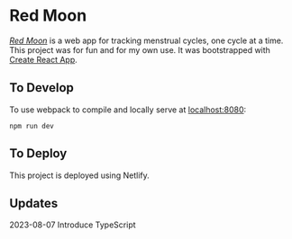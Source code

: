 # Red Moon

[_Red Moon_](https://track-your-red-moon.netlify.app/) is a web app for tracking menstrual cycles, one cycle at a time. This project was for fun and for my own use. It was bootstrapped with [Create React App](https://github.com/facebook/create-react-app).

## To Develop

To use webpack to compile and locally serve at [localhost:8080](http://localhost:8080):

```
npm run dev
```

## To Deploy

This project is deployed using Netlify.

## Updates

2023-08-07 Introduce TypeScript
